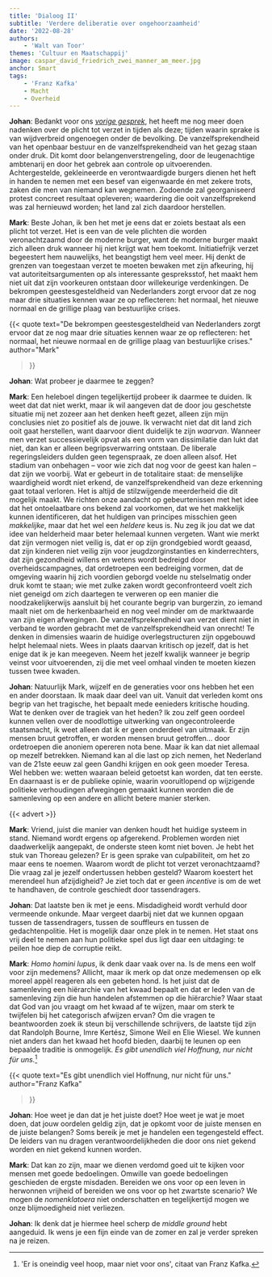 ```yaml
---
title: 'Dialoog II'
subtitle: 'Verdere deliberatie over ongehoorzaamheid'
date: '2022-08-28'
authors:
    - 'Walt van Toor'
themes: 'Cultuur en Maatschappij'
image: caspar_david_friedrich_zwei_manner_am_meer.jpg
anchor: Smart
tags:
    - 'Franz Kafka'
    - Macht
    - Overheid
---
```


**Johan**: Bedankt voor ons *[vorige gesprek](https://reactionair.nl/artikelen/dialoog-i/)*, het heeft me nog meer doen nadenken over de plicht tot verzet in tijden als deze; tijden waarin sprake is van wijdverbreid ongenoegen onder de bevolking. De vanzelfsprekendheid van het openbaar bestuur en de vanzelfsprekendheid van het gezag staan onder druk. Dit komt door belangenverstrengeling, door de leugenachtige ambtenarij en door het gebrek aan controle op uitvoerenden. Achtergestelde, gekleineerde en verontwaardigde burgers dienen het heft in handen te nemen met een besef van eigenwaarde én met zekere trots, zaken die men van niemand kan wegnemen. Zodoende zal georganiseerd protest concreet resultaat opleveren; waardering die ooit vanzelfsprekend was zal hernieuwd worden; het land zal zich daardoor herstellen.

**Mark**: Beste Johan, ik ben het met je eens dat er zoiets bestaat als een plicht tot verzet. Het is een van de vele plichten die worden veronachtzaamd door de moderne burger, want de moderne burger maakt zich alleen druk wanneer hij niet krijgt wat hem toekomt. Initiatiefrijk verzet begeestert hem nauwelijks, het beangstigt hem veel meer. Hij denkt de grenzen van toegestaan verzet te moeten bewaken met zijn afkeuring, hij vat autoriteitsargumenten op als interessante gespreksstof, het maakt hem niet uit dat zijn voorkeuren ontstaan door willekeurige verdenkingen. De bekrompen geestesgesteldheid van Nederlanders zorgt ervoor dat ze nog maar drie situaties kennen waar ze op reflecteren: het normaal, het nieuwe normaal en de grillige plaag van bestuurlijke crises.

{{< quote
	text="De bekrompen geestesgesteldheid van Nederlanders zorgt ervoor dat ze nog maar drie situaties kennen waar ze op reflecteren: het normaal, het nieuwe normaal en de grillige plaag van bestuurlijke crises."
	author="Mark"
>}}

**Johan**: Wat probeer je daarmee te zeggen?

**Mark**: Een heleboel dingen tegelijkertijd probeer ik daarmee te duiden. Ik weet dat dat niet werkt, maar ik wil aangeven dat de door jou geschetste situatie mij net zozeer aan het denken heeft gezet, alleen zijn mijn conclusies niet zo positief als de jouwe. Ik verwacht niet dat dit land zich ooit gaat herstellen, want daarvoor dient duidelijk te zijn *waarvan*. Wanneer men verzet successievelijk opvat als een vorm van dissimilatie dan lukt dat niet, dan kan er alleen begripsverwarring ontstaan. De liberale regeringsleiders dulden geen tegenspraak, ze doen alleen alsof. Het stadium van onbehagen – voor wie zich dat nog voor de geest kan halen – dat zijn we voorbij. Wat er gebeurt in de totalitaire staat: de menselijke waardigheid wordt niet erkend, de vanzelfsprekendheid van deze erkenning gaat totaal verloren. Het is altijd de stilzwijgende meerderheid die dit mogelijk maakt. We richten onze aandacht op gebeurtenissen met het idee dat het ontoelaatbare ons bekend zal voorkomen, dat we het makkelijk kunnen identificeren, dat het huldigen van principes misschien geen *makkelijke*, maar dat het wel een *heldere* keus is. Nu zeg ik jou dat we dat idee van helderheid maar beter helemaal kunnen vergeten. Want wie merkt dat zijn vermogen niet veilig is, dat er op zijn grondgebied wordt geaasd, dat zijn kinderen niet veilig zijn voor jeugdzorginstanties en kinderrechters, dat zijn gezondheid willens en wetens wordt bedreigd door overheidscampagnes, dat ordetroepen een bedreiging vormen, dat de omgeving waarin hij zich voordien geborgd voelde nu stelselmatig onder druk komt te staan; wie met zulke zaken wordt geconfronteerd voelt zich niet geneigd om zich daartegen te verweren op een manier die noodzakelijkerwijs aansluit bij het courante begrip van burgerzin, zo iemand maalt niet om de herkenbaarheid en nog veel minder om de marktwaarde van zijn eigen afwegingen. De vanzelfsprekendheid van verzet dient niet in verband te worden gebracht met de vanzelfsprekendheid van onrecht! Te denken in dimensies waarin de huidige overlegstructuren zijn opgebouwd helpt helemaal niets. Wees in plaats daarvan kritisch op jezelf, dat is het enige dat ik je kan meegeven. Neem het jezelf kwalijk wanneer je begrip veinst voor uitvoerenden, zij die met veel omhaal vinden te moeten kiezen tussen twee kwaden.

**Johan**: Natuurlijk Mark, wijzelf en de generaties voor ons hebben het een en ander doorstaan. Ik maak daar deel van uit. Vanuit dat verleden komt ons begrip van het tragische, het bepaalt mede eenieders kritische houding. Wat te denken over de tragiek van het heden? Ik zou zelf geen oordeel kunnen vellen over de noodlottige uitwerking van ongecontroleerde staatsmacht, ik weet alleen dat ik er geen onderdeel van uitmaak. Er zijn mensen bruut getroffen, er worden mensen bruut getroffen… door ordetroepen die anoniem opereren nota bene. Maar ik kan dat niet allemaal op mezelf betrekken. Niemand kan al die last op zich nemen, het Nederland van de 21ste eeuw zal geen Gandhi krijgen en ook geen moeder Teresa. Wel hebben we: wetten waaraan beleid getoetst kan worden, dat ten eerste. En daarnaast is er de publieke opinie, waarin vooruitlopend op wijzigende politieke verhoudingen afwegingen gemaakt kunnen worden die de samenleving op een andere en allicht betere manier sterken.

{{< advert >}}

**Mark**: Vriend, juist die manier van denken houdt het huidige systeem in stand. Niemand wordt ergens op afgerekend. Problemen worden niet daadwerkelijk aangepakt, de onderste steen komt niet boven. Je hebt het stuk van Thoreau gelezen? Er is geen sprake van culpabiliteit, om het zo maar eens te noemen. Waarom wordt de plicht tot verzet veronachtzaamd? Die vraag zal je jezelf ondertussen hebben gesteld? Waarom koestert het merendeel hun afzijdigheid? Je ziet toch dat er geen *incentive* is om de wet te handhaven, de controle geschiedt door tassendragers.

**Johan**: Dat laatste ben ik met je eens. Misdadigheid wordt verhuld door vermeende onkunde. Maar vergeet daarbij niet dat we kunnen opgaan tussen de tassendragers, tussen de souffleurs en tussen de gedachtenpolitie. Het is mogelijk daar onze plek in te nemen. Het staat ons vrij deel te nemen aan hun politieke spel dus ligt daar een uitdaging: te peilen hoe diep de corruptie reikt.

**Mark**: *Homo homini lupus*, ik denk daar vaak over na. Is de mens een wolf voor zijn medemens? Allicht, maar ik merk op dat onze medemensen op elk moreel appèl reageren als een gebeten hond. Is het juist dat de samenleving een hiërarchie van het kwaad bepaalt en dat er leden van de samenleving zijn die hun handelen afstemmen op die hiërarchie? Waar staat dat God van jou vraagt om het kwaad af te wijzen, maar om sterk te twijfelen bij het categorisch afwijzen ervan? Om die vragen te beantwoorden zoek ik steun bij verschillende schrijvers, de laatste tijd zijn dat Randolph Bourne, Imre Kertész, Simone Weil en Elie Wiesel. We kunnen niet anders dan het kwaad het hoofd bieden, daarbij te leunen op een bepaalde traditie is onmogelijk. *Es gibt unendlich viel Hoffnung, nur nicht für uns.*[^1]

{{< quote
	text="Es gibt unendlich viel Hoffnung, nur nicht für uns."
	author="Franz Kafka"
>}}

**Johan**: Hoe weet je dan dat je het juiste doet? Hoe weet je wat je moet doen, dat jouw oordelen geldig zijn, dat je opkomt voor de juiste mensen en de juiste belangen? Soms bereik je met je handelen een tegengesteld effect. De leiders van nu dragen verantwoordelijkheden die door ons niet gekend worden en niet gekend kunnen worden.

**Mark**: Dat kan zo zijn, maar we dienen verdomd goed uit te kijken voor mensen met goede bedoelingen. Omwille van goede bedoelingen geschieden de ergste misdaden. Bereiden we ons voor op een leven in herwonnen vrijheid of bereiden we ons voor op het zwartste scenario? We mogen de *nomenklatoera* niet onderschatten en tegelijkertijd mogen we onze blijmoedigheid niet verliezen.

**Johan**: Ik denk dat je hiermee heel scherp de *middle ground* hebt aangeduid. Ik wens je een fijn einde van de zomer en zal je verder spreken na je reizen.

[^1]: 'Er is oneindig veel hoop, maar niet voor ons', citaat van Franz Kafka.

